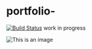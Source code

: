 # portfolio-
[![Build Status](https://img.shields.io/jenkins/s/https/devops-ci.elastic.co/job/elastic+helm-charts+main.svg)](https://github.com/dvir-pashut/portfolio-/actions)
work in progress

![This is an image](https://myoctocat.com/assets/images/base-octocat.svg)